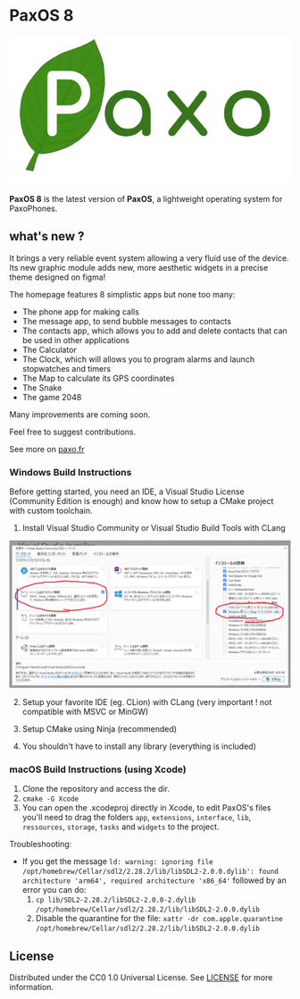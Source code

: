 # PaxOS 8

![Logo of the paxo project](logo.png)

**PaxOS 8** is the latest version of **PaxOS**, a lightweight operating system for PaxoPhones. 

## what's new ?

It brings a very reliable event system allowing a very fluid use of the device. Its new graphic module adds new, more aesthetic widgets in a precise theme designed on figma!

The homepage features 8 simplistic apps but none too many:

- The phone app for making calls
- The message app, to send bubble messages to contacts
- The contacts app, which allows you to add and delete contacts that can be used in other applications
- The Calculator
- The Clock, which will allows you to program alarms and launch stopwatches and timers
- The Map to calculate its GPS coordinates
- The Snake
- The game 2048

Many improvements are coming soon.

Feel free to suggest contributions.

See more on [paxo.fr](https://www.paxo.fr)

### Windows Build Instructions

Before getting started, you need an IDE, a Visual Studio License (Community Edition is enough) and know how to setup a CMake project with custom toolchain.

1. Install Visual Studio Community or Visual Studio Build Tools with CLang

![CLang selected on the right of Visual Studio Installer](docs/images/clang_visual_studio_install.png)

2. Setup your favorite IDE (eg. CLion) with CLang (very important ! not compatible with MSVC or MinGW)

3. Setup CMake using Ninja (recommended)

4. You shouldn't have to install any library (everything is included)

### macOS Build Instructions (using Xcode)

1. Clone the repository and access the dir.
2. `cmake -G Xcode`
3. You can open the .xcodeproj directly in Xcode, to edit PaxOS's files you'll need to drag the folders `app`, `extensions`, `interface`, `lib`, `ressources`, `storage`, `tasks` and `widgets` to the project.

Troubleshooting:
- If you get the message `ld: warning: ignoring file /opt/homebrew/Cellar/sdl2/2.28.2/lib/libSDL2-2.0.0.dylib': found architecture 'arm64', required architecture 'x86_64'` followed by an error you can do:
  1. `cp lib/SDL2-2.28.2/libSDL2-2.0.0-2.dylib /opt/homebrew/Cellar/sdl2/2.28.2/lib/libSDL2-2.0.0.dylib`
  2. Disable the quarantine for the file: `xattr -dr com.apple.quarantine /opt/homebrew/Cellar/sdl2/2.28.2/lib/libSDL2-2.0.0.dylib`

## License
Distributed under the CC0 1.0 Universal License. See [LICENSE](/LICENSE) for more information.
